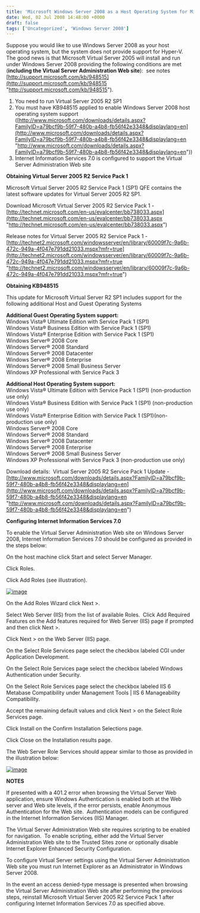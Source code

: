 ```yaml
---
title: 'Microsoft Windows Server 2008 as a Host Operating System for Microsoft Virtual Server 2005'
date: Wed, 02 Jul 2008 14:48:00 +0000
draft: false
tags: ['Uncategorized', 'Windows Server 2008']
---
```


Suppose you would like to use Windows Server 2008 as your host operating system, but the system does not provide support for Hyper-V.  The good news is that Microsoft Virtual Server 2005 will install and run under Windows Server 2008 providing the following conditions are met (**including the Virtual Server Administration Web site**):  see notes [http://support.microsoft.com/kb/948515](http://support.microsoft.com/kb/948515 "http://support.microsoft.com/kb/948515").

1.  You need to run Virtual Server 2005 R2 SP1
2.  You must have KB948515 applied to enable Windows Server 2008 host operating system support ([http://www.microsoft.com/downloads/details.aspx?FamilyID=a79bcf9b-59f7-480b-a4b8-fb56f42e3348&displaylang=en](http://www.microsoft.com/downloads/details.aspx?FamilyID=a79bcf9b-59f7-480b-a4b8-fb56f42e3348&displaylang=en "http://www.microsoft.com/downloads/details.aspx?FamilyID=a79bcf9b-59f7-480b-a4b8-fb56f42e3348&displaylang=en"))
3.  Internet Information Services 7.0 is configured to support the Virtual Server Administration Web site

**Obtaining Virtual Server 2005 R2 Service Pack 1**

Microsoft Virtual Server 2005 R2 Service Pack 1 (SP1) QFE contains the latest software updates for Virtual Server 2005 R2 SP1.

Download Microsoft Virtual Server 2005 R2 Service Pack 1 - [http://technet.microsoft.com/en-us/evalcenter/bb738033.aspx](http://technet.microsoft.com/en-us/evalcenter/bb738033.aspx "http://technet.microsoft.com/en-us/evalcenter/bb738033.aspx")

Release notes for Virtual Server 2005 R2 Service Pack 1 - [http://technet2.microsoft.com/windowsserver/en/library/60009f7c-9a6b-472c-949a-4f047e791dd21033.mspx?mfr=true](http://technet2.microsoft.com/windowsserver/en/library/60009f7c-9a6b-472c-949a-4f047e791dd21033.mspx?mfr=true "http://technet2.microsoft.com/windowsserver/en/library/60009f7c-9a6b-472c-949a-4f047e791dd21033.mspx?mfr=true")

**Obtaining KB948515**

This update for Microsoft Virtual Server R2 SP1 includes support for the following additional Host and Guest Operating Systems

**Additional Guest Operating System support:**  
Windows Vista® Ultimate Edition with Service Pack 1 (SP1)  
Windows Vista® Business Edition with Service Pack 1 (SP1)  
Windows Vista® Enterprise Edition with Service Pack 1 (SP1)  
Windows Server® 2008 Core  
Windows Server® 2008 Standard  
Windows Server® 2008 Datacenter  
Windows Server® 2008 Enterprise  
Windows Server® 2008 Small Business Server  
Windows XP Professional with Service Pack 3

**Additional Host Operating System support:**  
Windows Vista® Ultimate Edition with Service Pack 1 (SP1) (non-production use only)  
Windows Vista® Business Edition with Service Pack 1 (SP1) (non-production use only)  
Windows Vista® Enterprise Edition with Service Pack 1 (SP1)(non-production use only)  
Windows Server® 2008 Core  
Windows Server® 2008 Standard  
Windows Server® 2008 Datacenter  
Windows Server® 2008 Enterprise  
Windows Server® 2008 Small Business Server  
Windows XP Professional with Service Pack 3 (non-production use only)

Download details:  Virtual Server 2005 R2 Service Pack 1 Update - [http://www.microsoft.com/downloads/details.aspx?FamilyID=a79bcf9b-59f7-480b-a4b8-fb56f42e3348&displaylang=en](http://www.microsoft.com/downloads/details.aspx?FamilyID=a79bcf9b-59f7-480b-a4b8-fb56f42e3348&displaylang=en "http://www.microsoft.com/downloads/details.aspx?FamilyID=a79bcf9b-59f7-480b-a4b8-fb56f42e3348&displaylang=en")

**Configuring Internet Information Services 7.0**

To enable the Virtual Server Administration Web site on Windows Server 2008, Internet Information Services 7.0 should be configured as provided in the steps below:

On the host machine click Start and select Server Manager.

Click Roles.

Click Add Roles (see illustration).

[![image](https://msdnshared.blob.core.windows.net/media/TNBlogsFS/BlogFileStorage/blogs_technet/wbaer/WindowsLiveWriter/MicrosoftWindowsServer2008asaHostOperati_871A/image_thumb.png)](https://msdnshared.blob.core.windows.net/media/TNBlogsFS/BlogFileStorage/blogs_technet/wbaer/WindowsLiveWriter/MicrosoftWindowsServer2008asaHostOperati_871A/image_2.png)

On the Add Roles Wizard click Next >.

Select Web Server (IIS) from the list of available Roles.  Click Add Required Features on the Add features required for Web Server (IIS) page if prompted and then click Next >.

Click Next > on the Web Server (IIS) page.

On the Select Role Services page select the checkbox labeled CGI under Application Development.

On the Select Role Services page select the checkbox labeled Windows Authentication under Security.

On the Select Role Services page select the checkbox labeled IIS 6 Metabase Compatibility under Management Tools | IIS 6 Manageability Compatibility.

Accept the remaining default values and click Next > on the Select Role Services page.

Click Install on the Confirm Installation Selections page.

Click Close on the Installation results page.

The Web Server Role Services should appear similar to those as provided in the illustration below:

[![image](https://msdnshared.blob.core.windows.net/media/TNBlogsFS/BlogFileStorage/blogs_technet/wbaer/WindowsLiveWriter/MicrosoftWindowsServer2008asaHostOperati_871A/image_thumb_1.png)](https://msdnshared.blob.core.windows.net/media/TNBlogsFS/BlogFileStorage/blogs_technet/wbaer/WindowsLiveWriter/MicrosoftWindowsServer2008asaHostOperati_871A/image_4.png)

**NOTES**

If presented with a 401.2 error when browsing the Virtual Server Web application, ensure Windows Authentication is enabled both at the Web server and Web site levels, if the error persists, enable Anonymous Authentication for the Web site.  Authentication models can be configured in the Internet Information Services (IIS) Manager.

The Virtual Server Administration Web site requires scripting to be enabled for navigation.  To enable scripting, either add the Virtual Server Administration Web site to the Trusted Sites zone or optionally disable Internet Explorer Enhanced Security Configuration.

To configure Virtual Server settings using the Virtual Server Administration Web site you must run Internet Explorer as an Administrator in Windows Server 2008.

In the event an access denied-type message is presented when browsing the Virtual Server Administration Web site after performing the previous steps, reinstall Microsoft Virtual Server 2005 R2 Service Pack 1 after configuring Internet Information Services 7.0 as specified above.